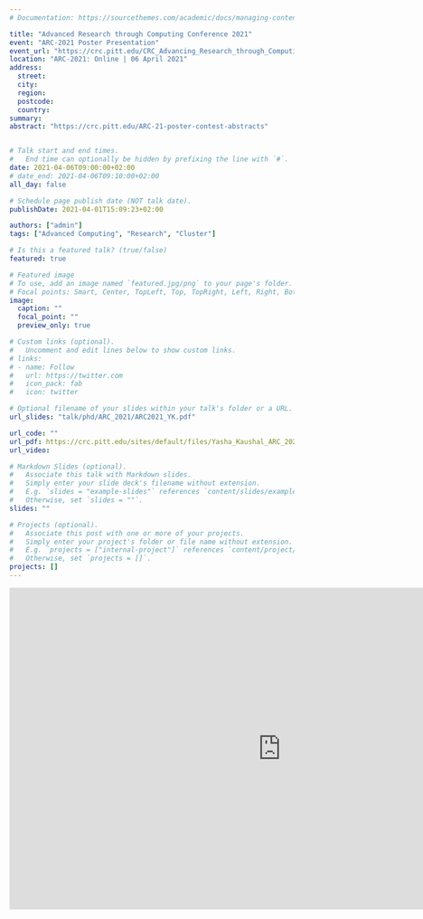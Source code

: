 ```yaml
---
# Documentation: https://sourcethemes.com/academic/docs/managing-content/

title: "Advanced Research through Computing Conference 2021"
event: "ARC-2021 Poster Presentation"
event_url: "https://crc.pitt.edu/CRC_Advancing_Research_through_Computing_2021"
location: "ARC-2021: Online | 06 April 2021"
address:
  street:
  city:
  region:
  postcode:
  country:
summary:
abstract: "https://crc.pitt.edu/ARC-21-poster-contest-abstracts" 


# Talk start and end times.
#   End time can optionally be hidden by prefixing the line with `#`.
date: 2021-04-06T09:00:00+02:00
# date_end: 2021-04-06T09:10:00+02:00
all_day: false

# Schedule page publish date (NOT talk date).
publishDate: 2021-04-01T15:09:23+02:00

authors: ["admin"]
tags: ["Advanced Computing", "Research", "Cluster"]

# Is this a featured talk? (true/false)
featured: true

# Featured image
# To use, add an image named `featured.jpg/png` to your page's folder.
# Focal points: Smart, Center, TopLeft, Top, TopRight, Left, Right, BottomLeft, Bottom, BottomRight.
image:
  caption: ""
  focal_point: ""
  preview_only: true

# Custom links (optional).
#   Uncomment and edit lines below to show custom links.
# links:
# - name: Follow
#   url: https://twitter.com
#   icon_pack: fab
#   icon: twitter

# Optional filename of your slides within your talk's folder or a URL.
url_slides: "talk/phd/ARC_2021/ARC2021_YK.pdf"

url_code: ""
url_pdf: https://crc.pitt.edu/sites/default/files/Yasha_Kaushal_ARC_2021.pdf 
url_video:

# Markdown Slides (optional).
#   Associate this talk with Markdown slides.
#   Simply enter your slide deck's filename without extension.
#   E.g. `slides = "example-slides"` references `content/slides/example-slides.md`.
#   Otherwise, set `slides = ""`.
slides: ""

# Projects (optional).
#   Associate this post with one or more of your projects.
#   Simply enter your project's folder or file name without extension.
#   E.g. `projects = ["internal-project"]` references `content/project/deep-learning/index.md`.
#   Otherwise, set `projects = []`.
projects: []
---
```


<iframe src="https://drive.google.com/file/d/13mv3hwf-L2zXO9oX1S6pV8JJAeOQ3ZbN/view?usp=sharing" 
frameborder="0" width="960" height="569" allowfullscreen="true" mozallowfullscreen="true" webkitallowfullscreen="true"></iframe>
